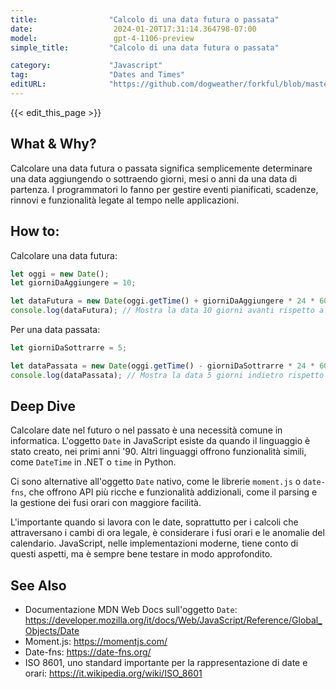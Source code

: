 ```yaml
---
title:                "Calcolo di una data futura o passata"
date:                  2024-01-20T17:31:14.364798-07:00
model:                 gpt-4-1106-preview
simple_title:         "Calcolo di una data futura o passata"

category:             "Javascript"
tag:                  "Dates and Times"
editURL:              "https://github.com/dogweather/forkful/blob/master/content/it/javascript/calculating-a-date-in-the-future-or-past.md"
---
```


{{< edit_this_page >}}

## What & Why?
Calcolare una data futura o passata significa semplicemente determinare una data aggiungendo o sottraendo giorni, mesi o anni da una data di partenza. I programmatori lo fanno per gestire eventi pianificati, scadenze, rinnovi e funzionalità legate al tempo nelle applicazioni.

## How to:
Calcolare una data futura:

```javascript
let oggi = new Date();
let giorniDaAggiungere = 10;

let dataFutura = new Date(oggi.getTime() + giorniDaAggiungere * 24 * 60 * 60 * 1000);
console.log(dataFutura); // Mostra la data 10 giorni avanti rispetto a oggi
```

Per una data passata:

```javascript
let giorniDaSottrarre = 5;

let dataPassata = new Date(oggi.getTime() - giorniDaSottrarre * 24 * 60 * 60 * 1000);
console.log(dataPassata); // Mostra la data 5 giorni indietro rispetto a oggi
```

## Deep Dive
Calcolare date nel futuro o nel passato è una necessità comune in informatica. L'oggetto `Date` in JavaScript esiste da quando il linguaggio è stato creato, nei primi anni '90. Altri linguaggi offrono funzionalità simili, come `DateTime` in .NET o `time` in Python.

Ci sono alternative all'oggetto `Date` nativo, come le librerie `moment.js` o `date-fns`, che offrono API più ricche e funzionalità addizionali, come il parsing e la gestione dei fusi orari con maggiore facilità.

L'importante quando si lavora con le date, soprattutto per i calcoli che attraversano i cambi di ora legale, è considerare i fusi orari e le anomalie del calendario. JavaScript, nelle implementazioni moderne, tiene conto di questi aspetti, ma è sempre bene testare in modo approfondito.

## See Also
- Documentazione MDN Web Docs sull'oggetto `Date`: https://developer.mozilla.org/it/docs/Web/JavaScript/Reference/Global_Objects/Date
- Moment.js: https://momentjs.com/
- Date-fns: https://date-fns.org/
- ISO 8601, uno standard importante per la rappresentazione di date e orari: https://it.wikipedia.org/wiki/ISO_8601
